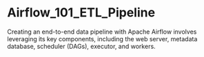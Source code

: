 # Airflow_101_ETL_Pipeline
Creating an end-to-end data pipeline with Apache Airflow involves leveraging its key components, including the web server, metadata database, scheduler (DAGs), executor, and workers.
